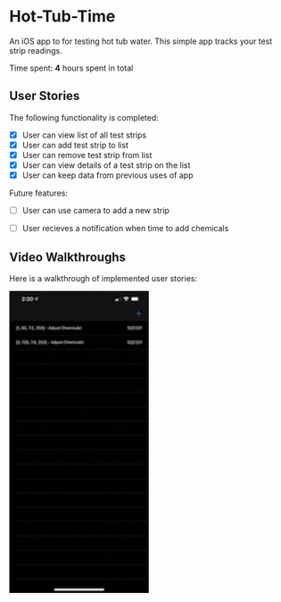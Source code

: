 # Hot-Tub-Time
An iOS app to for testing hot tub water. 
This simple app tracks your test strip readings.

Time spent: **4** hours spent in total

## User Stories

The following functionality is completed:

- [x] User can view list of all test strips
- [x] User can add test strip to list
- [x] User can remove test strip from list
- [x] User can view details of a test strip on the list
- [x] User can keep data from previous uses of app

Future features:

- [ ] User can use camera to add a new strip
- [ ] User recieves a notification when time to add chemicals


## Video Walkthroughs

Here is a walkthrough of implemented user stories:

<img src='hot-tub-time-app-demo.gif' title='Video Walkthrough' width='250' alt='Video Walkthrough' />
